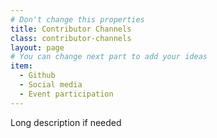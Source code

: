 ```yaml
---
# Don't change this properties
title: Contributor Channels
class: contributor-channels
layout: page
# You can change next part to add your ideas
item:
  - Github
  - Social media
  - Event participation
---
```


Long description if needed
